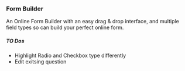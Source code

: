### Form Builder

An Online Form Builder with an easy drag & drop interface, and multiple field types so can build your perfect online form.

##### TO Dos
* Highlight Radio and Checkbox type differently
* Edit exitsing question
